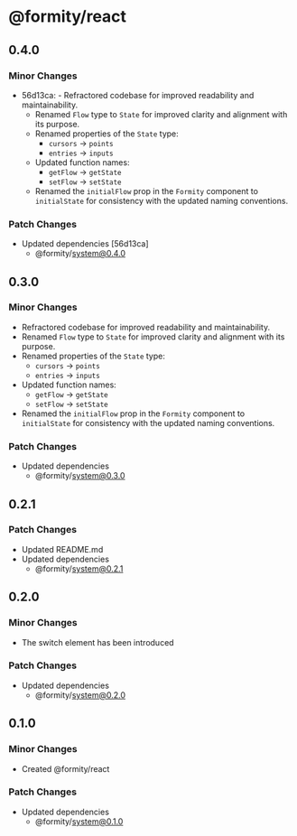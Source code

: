 # @formity/react

## 0.4.0

### Minor Changes

- 56d13ca: - Refractored codebase for improved readability and maintainability.
  - Renamed `Flow` type to `State` for improved clarity and alignment with its purpose.
  - Renamed properties of the `State` type:
    - `cursors` -> `points`
    - `entries` -> `inputs`
  - Updated function names:
    - `getFlow` -> `getState`
    - `setFlow` -> `setState`
  - Renamed the `initialFlow` prop in the `Formity` component to `initialState` for consistency with the updated naming conventions.

### Patch Changes

- Updated dependencies [56d13ca]
  - @formity/system@0.4.0

## 0.3.0

### Minor Changes

- Refractored codebase for improved readability and maintainability.
- Renamed `Flow` type to `State` for improved clarity and alignment with its purpose.
- Renamed properties of the `State` type:
  - `cursors` -> `points`
  - `entries` -> `inputs`
- Updated function names:
  - `getFlow` -> `getState`
  - `setFlow` -> `setState`
- Renamed the `initialFlow` prop in the `Formity` component to `initialState` for consistency with the updated naming conventions.

### Patch Changes

- Updated dependencies
  - @formity/system@0.3.0

## 0.2.1

### Patch Changes

- Updated README.md
- Updated dependencies
  - @formity/system@0.2.1

## 0.2.0

### Minor Changes

- The switch element has been introduced

### Patch Changes

- Updated dependencies
  - @formity/system@0.2.0

## 0.1.0

### Minor Changes

- Created @formity/react

### Patch Changes

- Updated dependencies
  - @formity/system@0.1.0
